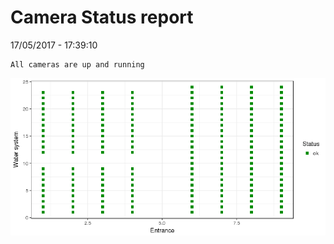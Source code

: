 Camera Status report
================
17/05/2017 - 17:39:10

    All cameras are up and running

![](camreport_files/figure-markdown_github/unnamed-chunk-2-1.png)
